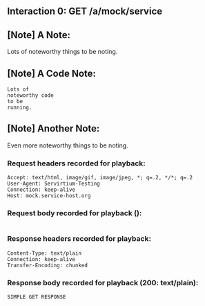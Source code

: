 ﻿## Interaction 0: GET /a/mock/service

## [Note] A Note:

Lots of
noteworthy things
to be
noting.

## [Note] A Code Note:

```
Lots of
noteworthy code
to be
running.
```

## [Note] Another Note:

Even more
noteworthy things
to be
noting.

### Request headers recorded for playback:

```
Accept: text/html, image/gif, image/jpeg, *; q=.2, */*; q=.2
User-Agent: Servirtium-Testing
Connection: keep-alive
Host: mock.service-host.org
```

### Request body recorded for playback ():

```

```

### Response headers recorded for playback:

```
Content-Type: text/plain
Connection: keep-alive
Transfer-Encoding: chunked
```

### Response body recorded for playback (200: text/plain):

```
SIMPLE GET RESPONSE
```


